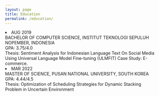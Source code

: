 ```yaml
---
layout: page
title: Education
permalink: /education/
---
```


<li> AUG 2019 </li>
BACHELOR OF COMPUTER SCIENCE, INSTITUT TEKNOLOGI SEPULUH NOPEMBER, INDONESIA <br>
GPA: 3.75/4.0 <br>
Thesis: Sentiment Analysis for Indonesian Language Text On Social Media Using Universal Language Model Fine-tuning (ULMFIT) Case Study: E-commerce. <br>
<li> MAR 2022 </li>
MASTER OF SCIENCE, PUSAN NATIONAL UNIVERSITY, SOUTH KOREA <br>
GPA: 4.44/4.5 <br>
Thesis: Optimization of Scheduling Strategies for Dynamic Stacking Problem in Uncertain Environment <br>